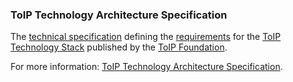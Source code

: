 ### ToIP Technology Architecture Specification

<p class="c8"><span>The </span><span class="c2"><a class="c3" href="#h.u62ak0cgfdb1">technical specification</a></span><span>&nbsp;defining the </span><span class="c2"><a class="c3" href="#h.ajxlw8r3dvcc">requirements</a></span><span>&nbsp;for the </span><span class="c2"><a class="c3" href="#h.9looruc0w4ac">ToIP Technology Stack</a></span><span>&nbsp;published by the </span><span class="c2"><a class="c3" href="#h.500jynxuxkms">ToIP Foundation</a></span><span class="c0">. </span></p><p class="c8"><span>For more information: </span><span class="c2"><a class="c3" href="#h.bjv9ltwjbiqm">ToIP Technology Architecture Specification</a></span><span class="c0">. </span></p>